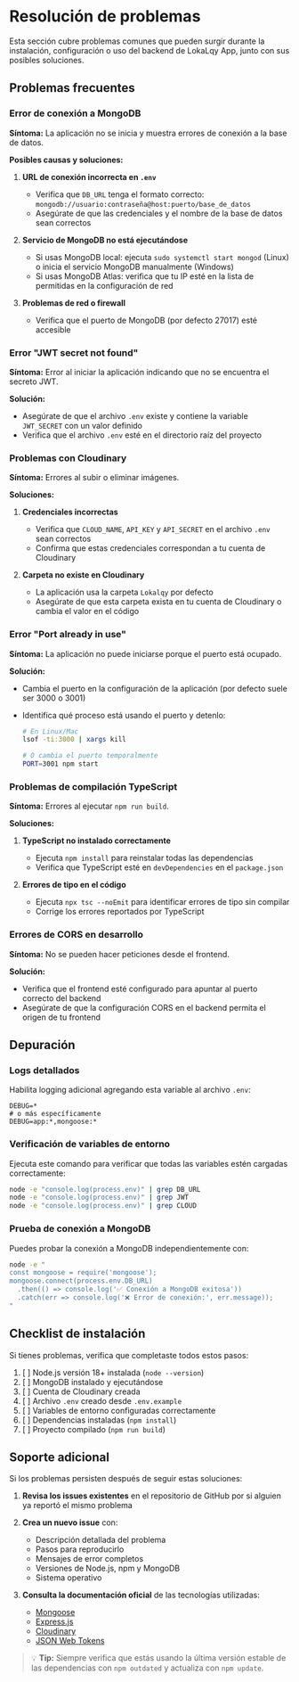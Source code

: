 # Resolución de problemas

Esta sección cubre problemas comunes que pueden surgir durante la instalación, configuración o uso del backend de LokaLqy App, junto con sus posibles soluciones.

## Problemas frecuentes

### Error de conexión a MongoDB

**Síntoma:** La aplicación no se inicia y muestra errores de conexión a la base de datos.

**Posibles causas y soluciones:**

1. **URL de conexión incorrecta en `.env`**

   - Verifica que `DB_URL` tenga el formato correcto: `mongodb://usuario:contraseña@host:puerto/base_de_datos`
   - Asegúrate de que las credenciales y el nombre de la base de datos sean correctos

2. **Servicio de MongoDB no está ejecutándose**

   - Si usas MongoDB local: ejecuta `sudo systemctl start mongod` (Linux) o inicia el servicio MongoDB manualmente (Windows)
   - Si usas MongoDB Atlas: verifica que tu IP esté en la lista de permitidas en la configuración de red

3. **Problemas de red o firewall**
   - Verifica que el puerto de MongoDB (por defecto 27017) esté accesible

### Error "JWT secret not found"

**Síntoma:** Error al iniciar la aplicación indicando que no se encuentra el secreto JWT.

**Solución:**

- Asegúrate de que el archivo `.env` existe y contiene la variable `JWT_SECRET` con un valor definido
- Verifica que el archivo `.env` esté en el directorio raíz del proyecto

### Problemas con Cloudinary

**Síntoma:** Errores al subir o eliminar imágenes.

**Soluciones:**

1. **Credenciales incorrectas**

   - Verifica que `CLOUD_NAME`, `API_KEY` y `API_SECRET` en el archivo `.env` sean correctos
   - Confirma que estas credenciales correspondan a tu cuenta de Cloudinary

2. **Carpeta no existe en Cloudinary**
   - La aplicación usa la carpeta `Lokalqy` por defecto
   - Asegúrate de que esta carpeta exista en tu cuenta de Cloudinary o cambia el valor en el código

### Error "Port already in use"

**Síntoma:** La aplicación no puede iniciarse porque el puerto está ocupado.

**Solución:**

- Cambia el puerto en la configuración de la aplicación (por defecto suele ser 3000 o 3001)
- Identifica qué proceso está usando el puerto y detenlo:

  ```bash
  # En Linux/Mac
  lsof -ti:3000 | xargs kill

  # O cambia el puerto temporalmente
  PORT=3001 npm start
  ```

### Problemas de compilación TypeScript

**Síntoma:** Errores al ejecutar `npm run build`.

**Soluciones:**

1. **TypeScript no instalado correctamente**

   - Ejecuta `npm install` para reinstalar todas las dependencias
   - Verifica que TypeScript esté en `devDependencies` en el `package.json`

2. **Errores de tipo en el código**
   - Ejecuta `npx tsc --noEmit` para identificar errores de tipo sin compilar
   - Corrige los errores reportados por TypeScript

### Errores de CORS en desarrollo

**Síntoma:** No se pueden hacer peticiones desde el frontend.

**Solución:**

- Verifica que el frontend esté configurado para apuntar al puerto correcto del backend
- Asegúrate de que la configuración CORS en el backend permita el origen de tu frontend

## Depuración

### Logs detallados

Habilita logging adicional agregando esta variable al archivo `.env`:

```env
DEBUG=*
# o más específicamente
DEBUG=app:*,mongoose:*
```

### Verificación de variables de entorno

Ejecuta este comando para verificar que todas las variables estén cargadas correctamente:

```bash
node -e "console.log(process.env)" | grep DB_URL
node -e "console.log(process.env)" | grep JWT
node -e "console.log(process.env)" | grep CLOUD
```

### Prueba de conexión a MongoDB

Puedes probar la conexión a MongoDB independientemente con:

```bash
node -e "
const mongoose = require('mongoose');
mongoose.connect(process.env.DB_URL)
  .then(() => console.log('✅ Conexión a MongoDB exitosa'))
  .catch(err => console.log('❌ Error de conexión:', err.message));
"
```

## Checklist de instalación

Si tienes problemas, verifica que completaste todos estos pasos:

1. [ ] Node.js versión 18+ instalada (`node --version`)
2. [ ] MongoDB instalado y ejecutándose
3. [ ] Cuenta de Cloudinary creada
4. [ ] Archivo `.env` creado desde `.env.example`
5. [ ] Variables de entorno configuradas correctamente
6. [ ] Dependencias instaladas (`npm install`)
7. [ ] Proyecto compilado (`npm run build`)

## Soporte adicional

Si los problemas persisten después de seguir estas soluciones:

1. **Revisa los issues existentes** en el repositorio de GitHub por si alguien ya reportó el mismo problema
2. **Crea un nuevo issue** con:

   - Descripción detallada del problema
   - Pasos para reproducirlo
   - Mensajes de error completos
   - Versiones de Node.js, npm y MongoDB
   - Sistema operativo

3. **Consulta la documentación oficial** de las tecnologías utilizadas:
   - [Mongoose](https://mongoosejs.com/)
   - [Express.js](https://expressjs.com/)
   - [Cloudinary](https://cloudinary.com/documentation)
   - [JSON Web Tokens](https://jwt.io/)

> 💡 **Tip:** Siempre verifica que estás usando la última versión estable de las dependencias con `npm outdated` y actualiza con `npm update`.
